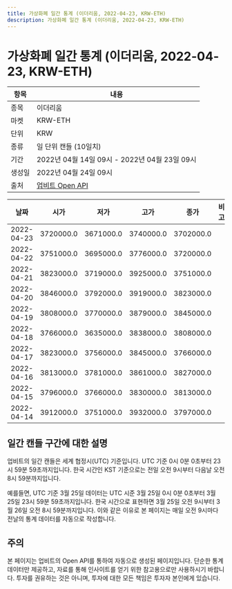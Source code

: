 ```yaml
---
title: 가상화폐 일간 통계 (이더리움, 2022-04-23, KRW-ETH)
description: 가상화폐 일간 통계 (이더리움, 2022-04-23, KRW-ETH)
---
```



가상화폐 일간 통계 (이더리움, 2022-04-23, KRW-ETH)
===

|항목|내용|
|--|--|
|종목|이더리움|
|마켓|KRW-ETH|
|단위|KRW|
|종류|일 단위 캔들 (10일치)|
|기간|2022년 04월 14일 09시 - 2022년 04월 23일 09시|
|생성일|2022년 04월 24일 09시|
|출처|[업비트 Open API](https://docs.upbit.com)|


|날짜|시가|저가|고가|종가|비고|
|--|--|--|--|--|--|
|2022-04-23|3720000.0|3671000.0|3740000.0|3702000.0|    |
|2022-04-22|3751000.0|3695000.0|3776000.0|3720000.0|    |
|2022-04-21|3823000.0|3719000.0|3925000.0|3751000.0|    |
|2022-04-20|3846000.0|3792000.0|3919000.0|3823000.0|    |
|2022-04-19|3808000.0|3770000.0|3879000.0|3845000.0|    |
|2022-04-18|3766000.0|3635000.0|3838000.0|3808000.0|    |
|2022-04-17|3823000.0|3756000.0|3845000.0|3766000.0|    |
|2022-04-16|3813000.0|3781000.0|3861000.0|3827000.0|    |
|2022-04-15|3796000.0|3766000.0|3830000.0|3813000.0|    |
|2022-04-14|3912000.0|3751000.0|3932000.0|3797000.0|    |


일간 캔들 구간에 대한 설명
---


업비트의 일간 캔들은 세계 협정시(UTC) 기준입니다. 
UTC 기준 0시 0분 0초부터 23시 59분 59초까지입니다. 
한국 시간인 KST 기준으로는 전일 오전 9시부터 다음날 오전 8시 59분까지입니다. 


예를들면, UTC 기준 3월 25일 데이터는 UTC 시준 3월 25일 0시 0분 0초부터 3월 25일 23시 59분 59초까지입니다. 
한국 시간으로 표현하면 3월 25일 오전 9시부터 3월 26일 오전 8시 59분까지입니다. 
이와 같은 이유로 본 페이지는 매일 오전 9시마다 전날의 통계 데이터를 자동으로 작성합니다. 


주의
---


본 페이지는 업비트의 Open API를 통하여 자동으로 생성된 페이지입니다. 
단순한 통계 데이터만 제공하고, 자료를 통해 인사이트를 얻기 위한 참고용으로만 사용하시기 바랍니다. 
투자를 권유하는 것은 아니며, 투자에 대한 모든 책임은 투자자 본인에게 있습니다. 
